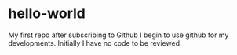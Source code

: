 # hello-world
My first repo after subscribing to Github
I begin to use github for my developments.
Initially I have no code to be reviewed
